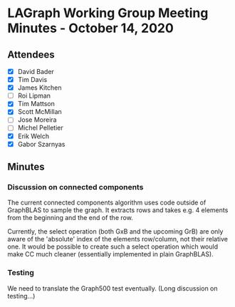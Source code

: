 # LAGraph Working Group Meeting Minutes - October 14, 2020

## Attendees
- [X] David Bader
- [X] Tim Davis
- [X] James Kitchen
- [ ] Roi Lipman
- [X] Tim Mattson
- [X] Scott McMillan
- [ ] Jose Moreira
- [ ] Michel Pelletier
- [X] Erik Welch
- [X] Gabor Szarnyas

## Minutes

### Discussion on connected components

The current connected components algorithm uses code outside of GraphBLAS to sample the graph. It extracts rows and takes e.g. 4 elements from the beginning and the end of the row.

Currently, the select operation (both GxB and the upcoming GrB) are only aware of the 'absolute' index of the elements row/column, not their relative one. It would be possible to create such a select operation which would make CC much cleaner (essentially implemented in plain GraphBLAS).

### Testing

We need to translate the Graph500 test eventually. (Long discussion on testing...)
